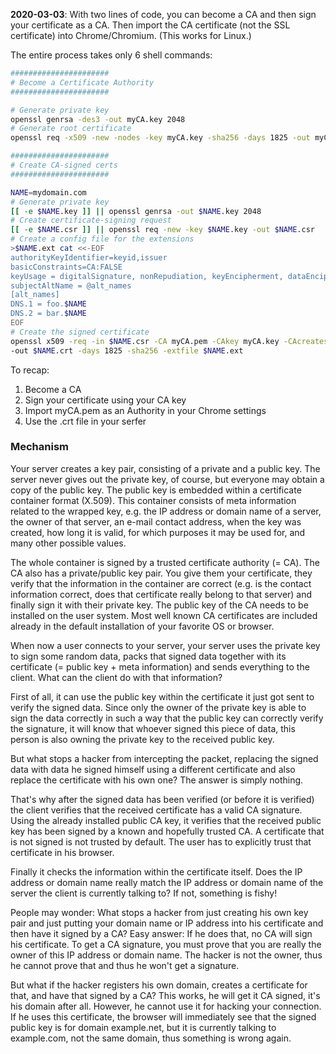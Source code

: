 **2020-03-03**: With two lines of code, you can become a CA and then sign your certificate as a CA. Then import the CA certificate (not the SSL certificate) into Chrome/Chromium. (This works for Linux.)

The entire process takes only 6 shell commands:
```sh
######################
# Become a Certificate Authority
######################

# Generate private key
openssl genrsa -des3 -out myCA.key 2048
# Generate root certificate
openssl req -x509 -new -nodes -key myCA.key -sha256 -days 1825 -out myCA.pem

######################
# Create CA-signed certs
######################

NAME=mydomain.com
# Generate private key
[[ -e $NAME.key ]] || openssl genrsa -out $NAME.key 2048
# Create certificate-signing request
[[ -e $NAME.csr ]] || openssl req -new -key $NAME.key -out $NAME.csr
# Create a config file for the extensions
>$NAME.ext cat <<-EOF
authorityKeyIdentifier=keyid,issuer
basicConstraints=CA:FALSE
keyUsage = digitalSignature, nonRepudiation, keyEncipherment, dataEncipherment
subjectAltName = @alt_names
[alt_names]
DNS.1 = foo.$NAME
DNS.2 = bar.$NAME
EOF
# Create the signed certificate
openssl x509 -req -in $NAME.csr -CA myCA.pem -CAkey myCA.key -CAcreateserial \
-out $NAME.crt -days 1825 -sha256 -extfile $NAME.ext
```

To recap:

1. Become a CA
2. Sign your certificate using your CA key
3. Import myCA.pem as an Authority in your Chrome settings
4. Use the .crt file in your serfer

### Mechanism
Your server creates a key pair, consisting of a private and a public key. The server never gives out the private key, of course, but everyone may obtain a copy of the public key. The public key is embedded within a certificate container format (X.509). This container consists of meta information related to the wrapped key, e.g. the IP address or domain name of a server, the owner of that server, an e-mail contact address, when the key was created, how long it is valid, for which purposes it may be used for, and many other possible values.

The whole container is signed by a trusted certificate authority (= CA). The CA also has a private/public key pair. You give them your certificate, they verify that the information in the container are correct (e.g. is the contact information correct, does that certificate really belong to that server) and finally sign it with their private key. The public key of the CA needs to be installed on the user system. Most well known CA certificates are included already in the default installation of your favorite OS or browser.

When now a user connects to your server, your server uses the private key to sign some random data, packs that signed data together with its certificate (= public key + meta information) and sends everything to the client. What can the client do with that information?

First of all, it can use the public key within the certificate it just got sent to verify the signed data. Since only the owner of the private key is able to sign the data correctly in such a way that the public key can correctly verify the signature, it will know that whoever signed this piece of data, this person is also owning the private key to the received public key.

But what stops a hacker from intercepting the packet, replacing the signed data with data he signed himself using a different certificate and also replace the certificate with his own one? The answer is simply nothing.

That's why after the signed data has been verified (or before it is verified) the client verifies that the received certificate has a valid CA signature. Using the already installed public CA key, it verifies that the received public key has been signed by a known and hopefully trusted CA. A certificate that is not signed is not trusted by default. The user has to explicitly trust that certificate in his browser.

Finally it checks the information within the certificate itself. Does the IP address or domain name really match the IP address or domain name of the server the client is currently talking to? If not, something is fishy!

People may wonder: What stops a hacker from just creating his own key pair and just putting your domain name or IP address into his certificate and then have it signed by a CA? Easy answer: If he does that, no CA will sign his certificate. To get a CA signature, you must prove that you are really the owner of this IP address or domain name. The hacker is not the owner, thus he cannot prove that and thus he won't get a signature.

But what if the hacker registers his own domain, creates a certificate for that, and have that signed by a CA? This works, he will get it CA signed, it's his domain after all. However, he cannot use it for hacking your connection. If he uses this certificate, the browser will immediately see that the signed public key is for domain example.net, but it is currently talking to example.com, not the same domain, thus something is wrong again.


